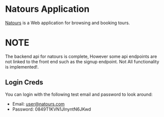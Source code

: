 # Natours Application

[Natours](https://natours-eston.vercel.app/) is a Web application for browsing and booking tours.

# NOTE
The backend api for natours is complete, However some api endpoints are not linked to the front end such as the signup endpoint.
Not All functionality is implemented!.

## Login Creds
You can login with the following test email and password to look around:
- Email: user@natours.com 
- Password: 0849T1KVN1JlnyntN6JKwd